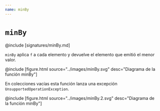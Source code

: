 ```yaml
---
name: minBy
---
```


# `minBy`

@include [signatures/minBy.md]

`minBy` aplica `f` a cada elemento y devuelve el elemento que emitió el menor valor.

@include [figure.html source="../images/minBy.svg" desc="Diagrama de la función minBy"]

En colecciones vacías esta función lanza una excepción `UnsupportedOperationException`.

@include [figure.html source="../images/minBy.2.svg" desc="Diagrama de la función minBy"]

